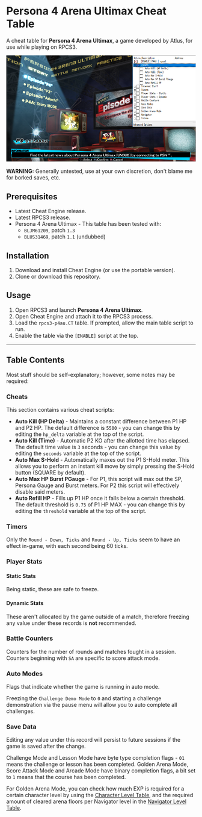 
# Persona 4 Arena Ultimax Cheat Table

A cheat table for __Persona 4 Arena Ultimax__, a game developed by Atlus, for use while playing on RPCS3.

![preview.png](img/preview.png)

__WARNING:__ Generally untested, use at your own discretion, don't blame me for borked saves, etc.

## Prerequisites

* Latest Cheat Engine release.
* Latest RPCS3 release.
* Persona 4 Arena Ultimax - This table has been tested with:
  * `BLJM61209`, patch `1.3`
  * `BLUS31469`, patch `1.1` (undubbed)

## Installation

1. Download and install Cheat Engine (or use the portable version).
2. Clone or download this repository.

## Usage

1. Open RPCS3 and launch __Persona 4 Arena Ultimax__.
2. Open Cheat Engine and attach it to the RPCS3 process.
3. Load the `rpcs3-p4au.CT` table. If prompted, allow the main table script to run.
4. Enable the table via the `[ENABLE]` script at the top.

---

## Table Contents

Most stuff should be self-explanatory; however, some notes may be required:

### Cheats

This section contains various cheat scripts:

* __Auto Kill (HP Delta)__ - Maintains a constant difference between P1 HP and P2 HP.
  The default difference is `5500` - you can change this by editing the `hp_delta` variable at the top of the script.
* __Auto Kill (Time)__ - Automatic P2 KO after the allotted time has elapsed.
  The default time value is `3` seconds - you can change this value by editing the `seconds` variable at the top of the script.
* __Auto Max S-Hold__ - Automatically maxes out the P1 S-Hold meter.
  This allows you to perform an instant kill move by simply pressing the S-Hold button (SQUARE by default).
* __Auto Max HP Burst PGauge__ - For P1, this script will max out the SP, Persona Gauge and Burst meters.
  For P2 this script will effectively disable said meters.
* __Auto Refill HP__ - Fills up P1 HP once it falls below a certain threshold.
  The default threshold is `0.75` of P1 HP MAX - you can change this by editing the `threshold` variable at the top of the script.

### Timers

Only the `Round - Down, Ticks` and `Round - Up, Ticks` seem to have an effect in-game, with each second being 60 ticks.

### Player Stats

#### Static Stats

Being static, these are safe to freeze.

#### Dynamic Stats

These aren't allocated by the game outside of a match, therefore freezing any value under these records is __not__ recommended.

### Battle Counters

Counters for the number of rounds and matches fought in a session.
Counters beginning with `SA` are specific to score attack mode.

### Auto Modes

Flags that indicate whether the game is running in auto mode.

Freezing the `Challenge Demo Mode` to `0` and starting a challenge demonstration via the pause menu will allow you to auto complete all challenges.

### Save Data

Editing any value under this record will persist to future sessions if the game is saved after the change.

Challenge Mode and Lesson Mode have byte type completion flags - `01` means the challenge or lesson has been completed.
Golden Arena Mode, Score Attack Mode and Arcade Mode have binary completion flags, a bit set to `1` means that the course has been completed.

For Golden Arena Mode, you can check how much EXP is required for a certain character level by using the [Character Level Table](data/char_lvl.tsv), and the required amount of cleared arena floors per Navigator level in the [Navigator Level Table](data/navi_lvl.tsv).
